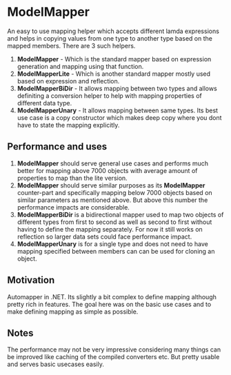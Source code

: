# ModelMapper
An easy to use mapping helper which accepts different lamda expressions and helps in copying values from one type to another type based on the mapped members.
There are 3 such helpers.
1. **ModelMapper** - Which is the standard mapper based on expression generation and mapping using that function.
1. **ModelMapperLite** - Which is another standard mapper mostly used based on expression and reflection.
2. **ModelMapperBiDir** - It allows mapping between two types and allows definiting a conversion helper to help with mapping properties of different data type.
3. **ModelMapperUnary** - It allows mapping between same types. Its best use case is a copy constructor which makes deep copy where you dont have to state the mapping explicitly.

## Performance and uses
1. **ModelMapper** should serve general use cases and performs much better for mapping above 7000 objects with average amount of properties to map than the lite version.
2. **ModelMapper** should serve similar purposes as its **ModelMapper** counter-part and specifically mapping below 7000 objects based on similar parameters as mentioned above. But above this number the performance impacts are considerable.
3. **ModelMapperBiDir** is a bidirectional mapper used to map two objects of different types from first to second as well as second to first without having to define the mapping separately. For now it still works on reflection so larger data sets could face performance impact.
4. **ModelMapperUnary** is for a single type and does not need to have mapping specified between members can can be used for cloning an object.

## Motivation 
Automapper in .NET. Its slightly a bit complex to define mapping although pretty rich in features. The goal here was on the basic use cases and to make defining mapping as simple as possible.

## Notes
The performance may not be very impressive considering many things can be improved like caching of the compiled converters etc. But pretty usable and serves basic usecases easily.
